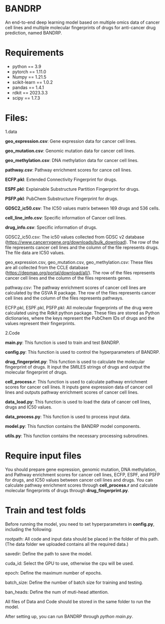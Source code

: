 # BANDRP
An end-to-end deep learning model based on multiple omics data of cancer cell lines and multiple molecular fingerprints of drugs for anti-cancer drug prediction, named BANDRP. 



# Requirements
* python == 3.9
* pytorch == 1.11.0
* Numpy == 1.21.5
* scikit-learn == 1.0.2
* pandas == 1.4.1
* rdkit == 2023.3.3
* scipy == 1.7.3



# Files:

1.data

**geo_expression.csv**: Gene expression data for cancer cell lines.

**geo_mutation.csv**: Genomic mutation data for cancer cell lines.

**geo_methylation.csv**: DNA methylation data for cancer cell lines.

**pathway.csv**: Pathway enrichment scores for cance cell lines.

**ECFP.pkl**: Extended Connectivity Fingerprint for drugs.

**ESPF.pkl**: Explainable Substructure Partition Fingerprint for drugs.

**PSFP.pkl**: PubChem Substructure Fingerprint for drugs.

**GDSC2_ic50.csv**: The IC50 values matrix between 169 drugs and 536 cells.

**cell_line_info.csv**:  Specific information of Cancer cell lines.

**drug_info.csv**: Specific information of drugs.

GDSC2_ic50.csv: The ic50 values collected from GDSC v2 database (https://www.cancerrxgene.org/downloads/bulk_download). The row of the file represents cancer cell lines and the column of the file represents drugs. The file data are IC50 values.

geo_expression.csv, geo_mutation.csv, geo_methylation.csv: These files are all collected from the CCLE database (https://depmap.org/portal/download/all/). The row of the files represents cancer cell lines and the column of the files represents genes.

pathway.csv: The pathway enrichment scores of cancer cell lines are calculated by the GSVA R package. The row of the files represents cancer cell lines and the column of the files represents pathways.

ECFP.pkl, ESPF.pkl, PSFP.pkl: All molecular fingerprints of the drug were calculated using the Rdkit python package. These files are stored as Python dictionaries, where the keys represent the PubChem IDs of drugs and the values represent their fingerprints.


2.Code

**main.py**: This function is used to train and test BANDRP.

**config.py**: This function is used to control the hyperparameters of BANDRP.

**drug_fingerprint.py**: This function is used to calculate the molecular fingerprint of drugs. It input the SMILES strings of drugs and output the molecular fingerprint of drugs.

**cell_process.r**: This function is used to calculate pathway enrichment scores for cancer cell lines. It inputs gene expression data of cancer cell lines and outputs pathway enrichment scores of cancer cell lines.

**data_load.py**: This function is used to load the data of cancer cell lines, drugs and IC50 values.

**data_process.py**: This function is used to process input data.

**model.py**: This function contains the BANDRP model components.

**utils.py**: This function contains the necessary processing subroutines.



# Require input files
You should prepare gene expression, genomic mutation, DNA methylation, and Pathway enrichment scores for cancer cell lines, ECFP, ESPF, and PSFP for drugs, and IC50 values between cancer cell lines and drugs. You can calculate pathway enrichment scores through **cell_process.r** and calculate molecular fingerprints of drugs through **drug_fingerprint.py**.



# Train and test folds
Before running the model, you need to set hyperparameters in **config.py**, including the following:

rootpath: All code and input data should be placed in the folder of this path. (The data folder we uploaded contains all the required data.)

savedir: Define the path to save the model.

cuda_id: Select the GPU to use, otherwise the cpu will be used.

epoch: Define the maximum number of epochs.

batch_size: Define the number of batch size for training and testing.

ban_heads: Define the num of muti-head attention.

All files of Data and Code should be stored in the same folder to run the model.

After setting up, you can run BANDRP through *python main.py*.
